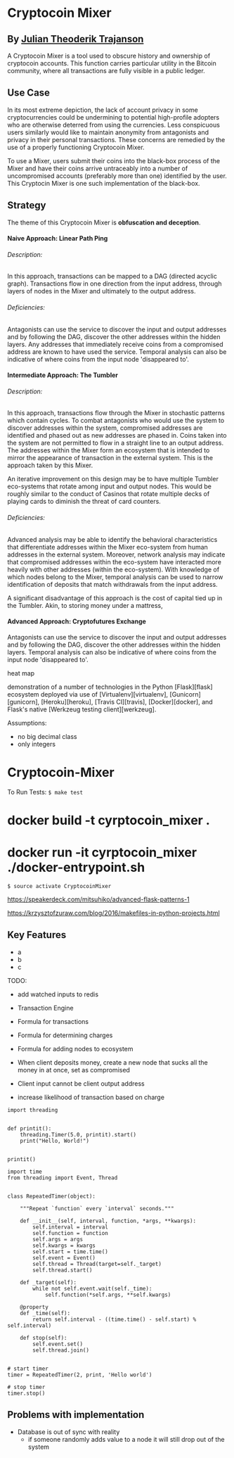 # Cryptocoin Mixer
## By [Julian Theoderik Trajanson][trajanson]

A Cryptocoin Mixer is a tool used to obscure history and ownership of cryptocoin accounts. This function carries particular utility in the Bitcoin community, where all transactions are fully visible in a public ledger.

## Use Case

In its most extreme depiction, the lack of account privacy in some cryptocurrencies could be undermining to potential high-profile adopters who are otherwise deterred from using the currencies. Less conspicuous users similarly would like to maintain anonymity from antagonists and privacy in their personal transactions. These concerns are remedied by the use of a properly functioning Cryptocoin Mixer.

To use a Mixer, users submit their coins into the black-box process of the Mixer and have their coins arrive untraceably into a number of uncompromised accounts (preferably more than one) identified by the user. This Cryptocin Mixer is one such implementation of the black-box.

## Strategy

The theme of this Cryptocoin Mixer is **obfuscation and deception**.

#### Naive Approach: Linear Path Ping

###### Description:
In this approach, transactions can be mapped to a DAG (directed acyclic graph). Transactions flow in one direction from the input address, through layers of nodes in the Mixer and ultimately to the output address.

###### Deficiencies:
Antagonists can use the service to discover the input and output addresses and by following the DAG, discover the other addresses within the hidden layers. Any addresses that immediately receive coins from a compromised address are known to have used the service. Temporal analysis can also be indicative of where coins from the input node 'disappeared to'.

#### Intermediate Approach: The Tumbler

###### Description:
In this approach, transactions flow through the Mixer in stochastic patterns which contain cycles. To combat antagonists who would use the system to discover addresses within the system, compromised addresses are identified and phased out as new addresses are phased in. Coins taken into the system are not permitted to flow in a straight line to an output address. The addresses within the Mixer form an ecosystem that is intended to mirror the appearance of transaction in the external system. This is the approach taken by this Mixer.

An iterative improvement on this design may be to have multiple Tumbler eco-systems that rotate among input and output nodes. This would be roughly similar to the conduct of Casinos that rotate multiple decks of playing cards to diminish the threat of card counters.

###### Deficiencies:
Advanced analysis may be able to identify the behavioral characteristics that differentiate addresses within the Mixer eco-system from human addresses in the external system. Moreover, network analysis may indicate that compromised addresses within the eco-system have interacted more heavily with other addresses (within the eco-system). With knowledge of which nodes belong to the Mixer, temporal analysis can be used to narrow identification of deposits that match withdrawals from the input address.

A significant disadvantage of this approach is the cost of capital tied up in the Tumbler. Akin, to storing money under a mattress,


#### Advanced Approach: Cryptofutures Exchange


Antagonists can use the service to discover the input and output addresses and by following the DAG, discover the other addresses within the hidden layers. Temporal analysis can also be indicative of where coins from the input node 'disappeared to'.


heat map


demonstration of a number of technologies in the Python [Flask][flask] ecosystem deployed via use of [Virtualenv][virtualenv], [Gunicorn][gunicorn], [Heroku][heroku], [Travis CI][travis], [Docker][docker], and Flask's native [Werkzeug testing client][werkzeug].




Assumptions:
  - no big decimal class
  - only integers
# Cryptocoin-Mixer

To Run Tests:
`$ make test`


# docker build -t cyrptocoin_mixer .
# docker run -it cyrptocoin_mixer ./docker-entrypoint.sh


`$ source activate CryptocoinMixer`

https://speakerdeck.com/mitsuhiko/advanced-flask-patterns-1

https://krzysztofzuraw.com/blog/2016/makefiles-in-python-projects.html


## Key Features
- a
- b
- c


TODO:
- add watched inputs to redis



- Transaction Engine
- Formula for transactions
- Formula for determining charges
- Formula for adding nodes to ecosystem

- When client deposits money, create a new node that sucks all the money in at once, set as compromised


- Client input cannot be client output address



- increase likelihood of transaction based on charge





```
import threading


def printit():
    threading.Timer(5.0, printit).start()
    print("Hello, World!")


printit()
```


```
import time
from threading import Event, Thread


class RepeatedTimer(object):

    """Repeat `function` every `interval` seconds."""

    def __init__(self, interval, function, *args, **kwargs):
        self.interval = interval
        self.function = function
        self.args = args
        self.kwargs = kwargs
        self.start = time.time()
        self.event = Event()
        self.thread = Thread(target=self._target)
        self.thread.start()

    def _target(self):
        while not self.event.wait(self._time):
            self.function(*self.args, **self.kwargs)

    @property
    def _time(self):
        return self.interval - ((time.time() - self.start) % self.interval)

    def stop(self):
        self.event.set()
        self.thread.join()


# start timer
timer = RepeatedTimer(2, print, 'Hello world')

# stop timer
timer.stop()
```








## Problems with implementation
- Database is out of sync with reality
  - if someone randomly adds value to a node it will still drop out of the system



[trajanson]: http://trajanson.com/
